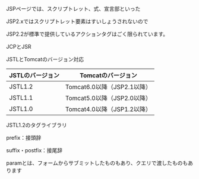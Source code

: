 JSPページでは、スクリプトレット、式、宣言部といった

JSP2.xではスクリプトレット要素はすいしょうされないので

JSP2.2が標準で提供しているアクションタグはごく限られています。

JCPとJSR

JSTLとTomcatのバージョン対応

| JSTLのバージョン | Tomcatのバージョン          |
| ---------------- | --------------------------- |
| JSTL1.2          | Tomcat6.0以降（JSP2.1以降） |
| JSTL1.1          | Tomcat5.0以降（JSP2.0以降） |
| JSTL1.0          | Tomcat4.0以降（JSP1.2以降） |

JSTL1.2のタグライブラリ

prefix：接頭辞

suffix・postfix：接尾辞

paramとは、フォームからサブミットしたものもあり、クエリで渡したものもあります